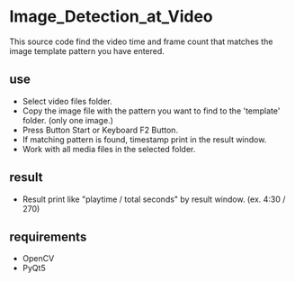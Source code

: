 # Image_Detection_at_Video

This source code find the video time and frame count that matches the image template pattern you have entered.

## use
* Select video files folder.
* Copy the image file with the pattern you want to find to the 'template' folder. (only one image.)
* Press Button Start or Keyboard F2 Button.
* If matching pattern is found, timestamp print in the result window.
* Work with all media files in the selected folder.

## result
* Result print like "playtime / total seconds" by result window. (ex. 4:30 / 270)

## requirements
* OpenCV
* PyQt5
